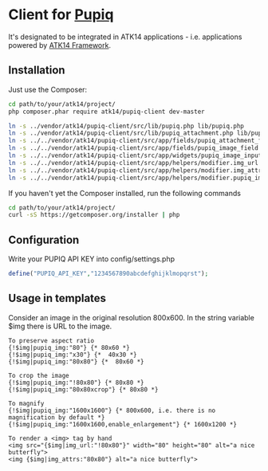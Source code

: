 Client for [Pupiq](http://i.pupiq.net/)
=======================================

It's designated to be integrated in ATK14 applications - i.e. applications powered by [ATK14 Framework](http://www.atk14.net).

Installation
------------

Just use the Composer:
```bash
cd path/to/your/atk14/project/
php composer.phar require atk14/pupiq-client dev-master

ln -s ../vendor/atk14/pupiq-client/src/lib/pupiq.php lib/pupiq.php
ln -s ../vendor/atk14/pupiq-client/src/lib/pupiq_attachment.php lib/pupiq_attachment.php
ln -s ../../vendor/atk14/pupiq-client/src/app/fields/pupiq_attachment_field.php app/fields/pupiq_attachment_field.php
ln -s ../../vendor/atk14/pupiq-client/src/app/fields/pupiq_image_field.php app/fields/pupiq_image_field.php
ln -s ../../vendor/atk14/pupiq-client/src/app/widgets/pupiq_image_input.php app/widgets/pupiq_image_input.php
ln -s ../../vendor/atk14/pupiq-client/src/app/helpers/modifier.img_url.php app/helpers/modifier.img_url.php
ln -s ../../vendor/atk14/pupiq-client/src/app/helpers/modifier.img_attrs.php app/helpers/modifier.img_attrs.php
ln -s ../../vendor/atk14/pupiq-client/src/app/helpers/modifier.pupiq_img.php app/helpers/modifier.pupiq_img.php
```

If you haven't yet the Composer installed, run the following commands
```bash
cd path/to/your/atk14/project/
curl -sS https://getcomposer.org/installer | php
```

Configuration
------------

Write your PUPIQ API KEY into config/settings.php
```php
define("PUPIQ_API_KEY","1234567890abcdefghijklmopqrst");
```

Usage in templates
------------------

Consider an image in the original resolution 800x600. In the string variable $img there is URL to the image.

```smarty
To preserve aspect ratio
{!$img|pupiq_img:"80"} {* 80x60 *}
{!$img|pupiq_img:"x30"} {*  40x30 *}
{!$img|pupiq_img:"80x80"} {*  80x60 *}
 
To crop the image
{!$img|pupiq_img:"!80x80"} {* 80x80 *}
{!$img|pupiq_img:"80x80xcrop"} {* 80x80 *}
 
To magnify
{!$img|pupiq_img:"1600x1600"} {* 800x600, i.e. there is no magnification by default *}
{!$img|pupiq_img:"1600x1600,enable_enlargement"} {* 1600x1200 *}
 
To render a <img> tag by hand
<img src="{$img|img_url:"!80x80"}" width="80" height="80" alt="a nice butterfly">
<img {$img|img_attrs:"80x80"} alt="a nice butterfly">
```

